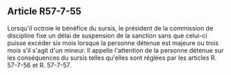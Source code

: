 Article R57-7-55
----
Lorsqu'il octroie le bénéfice du sursis, le président de la commission de
discipline fixe un délai de suspension de la sanction sans que celui-ci puisse
excéder six mois lorsque la personne détenue est majeure ou trois mois s'il
s'agit d'un mineur. Il appelle l'attention de la personne détenue sur les
conséquences du sursis telles qu'elles sont réglées par les articles R. 57-7-56
et R. 57-7-57.
